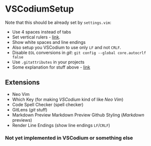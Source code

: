 # VSCodiumSetup
Note that this should be already set by `settings.vim`:
- Use 4 spaces instead of tabs
- Set vertical rulers - [link](https://stackoverflow.com/questions/29968499/vertical-rulers-in-visual-studio-code/52455857#52455857).
- Show white spaces and line endings
- Also setup you VSCodium to use only `LF` and not `CRLF`.
- Disable `EOL` conversions in *git*: `git config --global core.autocrlf false`
- Use `.gitattributes` in your projects
- Some explanation for stuff above - [link](https://github.com/bzgec/notes_programming/tree/user/bzgec/git#eof-best-practices--best-practices-for-cross-platform-git-config)

## Extensions
- Neo Vim
- Which Key (for making *VSCodium* kind of like *Neo Vim*)
- Code Spell Checker (spell checker)
- GitLens (*git* stuff)
- Markdown Preview Markdown Preview Github Styling (*Markdown* previews)
- Render Line Endings (show line endings `LF`/`CRLF`)

### Not yet implemented in VSCodium or something else
